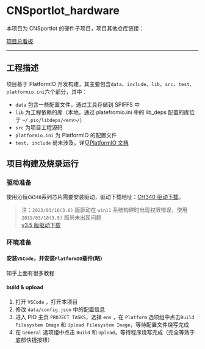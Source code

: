 # CNSportIot_hardware

本项目为 CNSportIot 的硬件子项目，项目其他仓库链接：  

[项目总看板]()


---

## 工程描述

项目基于 PlatformIO 开发构建，其主要包含`data`、`include`、`lib`、`src`、`test`、`platformio.ini`六个部分，其中：

- `data` 包含一些配置文件，通过工具存储到 SPIFFS 中
- `lib` 为工程依赖的库（本地，通过 platefromio.ini 中的 lib_deps 配置的库位于 `~/.pio/libdeps/<env>/`）
- `src` 为项目工程源码
- `platformio.ini` 为 PlatformIO 的配置文件
- `test`、`include` 尚未涉及，详见[PlatformIO 文档](https://docs.platformio.org/en/latest/projectconf.html)

## 项目构建及烧录运行

### 驱动准备

使用沁恒`CH340`系列芯片需要安装驱动，驱动下载地址：[CH340 驱动下载](http://www.wch.cn/download/CH341SER_EXE.html)。

> 注：`2023/03/16(3.8)` 版驱动在 `win11` 系统构建时出现权限错误，使用 `2019/03/18(3.5)` 版尚未出现问题  
> [v3.5 版驱动下载](https://web.archive.org/web/20191222125650/https://www.wch.cn/download/CH341SER_EXE.html)

### 环境准备

#### 安装`VSCode`，并安装`PlatformIO`插件(略)

知乎上面有很多教程

#### build & upload

1. 打开 `VSCode` ，打开本项目
2. 修改 `data/config.json` 中的配置信息
3. 进入 PIO 主页 `PROJECT TASKS`，选择 `env` ，在 `Platform` 选项组中点击`Build Filesystem Image` 和 `Upload Filesystem Image`，等待配置文件烧写完成
4. 在 `General` 选项组中点击 `Build` 和 `Upload`，等待程序烧写完成（完全等效于底部快捷按钮）
